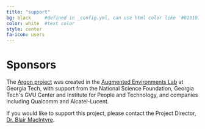 ```yaml
---
title: "support"
bg: black     #defined in _config.yml, can use html color like '#010101'
color: white  #text color
style: center
fa-icon: users
---
```


# Sponsors

The <a href="http://argon.gatech.edu">Argon project</a> was created in the 
<a href="http://ael.gatech.edu/lab">Augmented Environments Lab</a> at Georgia Tech, with support from the 
National Science Foundation, Georgia Tech's GVU Center and Institute for People and Technology, and 
companies including Qualcomm and Alcatel-Lucent.  

If you would like to support this project, please contact the Project Director, 
<a href="mailto:blair@cc.gatech.edu">Dr. Blair MacIntyre</a>.
